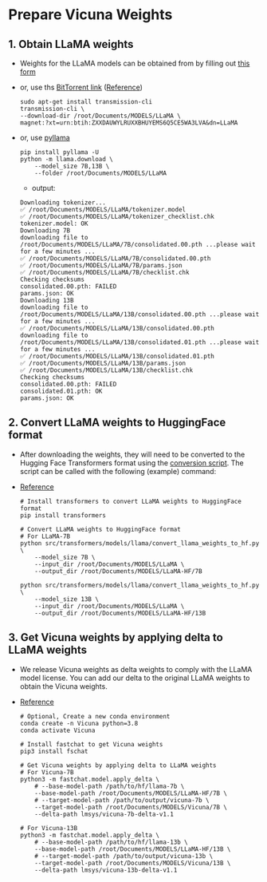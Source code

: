 
# Prepare Vicuna Weights

## 1. Obtain LLaMA weights

- Weights for the LLaMA models can be obtained from by filling out [this form](https://docs.google.com/forms/d/e/1FAIpQLSfqNECQnMkycAp2jP4Z9TFX0cGR4uf7b_fBxjY_OjhJILlKGA/viewform?usp=send_form)

- or, use ths [BitTorrent link](magnet:?xt=urn:btih:ZXXDAUWYLRUXXBHUYEMS6Q5CE5WA3LVA&dn=LLaMA) ([Reference](https://github.com/facebookresearch/llama/pull/73/files))

    ```shell
    sudo apt-get install transmission-cli
    transmission-cli \
    --download-dir /root/Documents/MODELS/LLaMA \
    magnet:?xt=urn:btih:ZXXDAUWYLRUXXBHUYEMS6Q5CE5WA3LVA&dn=LLaMA
    ```

- or, use [pyllama](https://github.com/juncongmoo/pyllama)

    ```shell
    pip install pyllama -U
    python -m llama.download \
        --model_size 7B,13B \
        --folder /root/Documents/MODELS/LLaMA
    ```

    - output:

    ```shell
    Downloading tokenizer...
    ✅ /root/Documents/MODELS/LLaMA/tokenizer.model
    ✅ /root/Documents/MODELS/LLaMA/tokenizer_checklist.chk
    tokenizer.model: OK
    Downloading 7B
    downloading file to /root/Documents/MODELS/LLaMA/7B/consolidated.00.pth ...please wait for a few minutes ...
    ✅ /root/Documents/MODELS/LLaMA/7B/consolidated.00.pth
    ✅ /root/Documents/MODELS/LLaMA/7B/params.json
    ✅ /root/Documents/MODELS/LLaMA/7B/checklist.chk
    Checking checksums
    consolidated.00.pth: FAILED
    params.json: OK
    Downloading 13B
    downloading file to /root/Documents/MODELS/LLaMA/13B/consolidated.00.pth ...please wait for a few minutes ...
    ✅ /root/Documents/MODELS/LLaMA/13B/consolidated.00.pth
    downloading file to /root/Documents/MODELS/LLaMA/13B/consolidated.01.pth ...please wait for a few minutes ...
    ✅ /root/Documents/MODELS/LLaMA/13B/consolidated.01.pth
    ✅ /root/Documents/MODELS/LLaMA/13B/params.json
    ✅ /root/Documents/MODELS/LLaMA/13B/checklist.chk
    Checking checksums
    consolidated.00.pth: FAILED
    consolidated.01.pth: OK
    params.json: OK
    ```

## 2. Convert LLaMA weights to HuggingFace format

- After downloading the weights, they will need to be converted to the Hugging Face Transformers format using the [conversion script](https://github.com/huggingface/transformers/blob/main/src/transformers/models/llama/convert_llama_weights_to_hf.py). The script can be called with the following (example) command:

- [Reference](https://github.com/lm-sys/FastChat)

    ```shell
    # Install transformers to convert LLaMA weights to HuggingFace format
    pip install transformers

    # Convert LLaMA weights to HuggingFace format
    # For LLaMA-7B
    python src/transformers/models/llama/convert_llama_weights_to_hf.py \
        --model_size 7B \
        --input_dir /root/Documents/MODELS/LLaMA \
        --output_dir /root/Documents/MODELS/LLaMA-HF/7B

    python src/transformers/models/llama/convert_llama_weights_to_hf.py \
        --model_size 13B \
        --input_dir /root/Documents/MODELS/LLaMA \
        --output_dir /root/Documents/MODELS/LLaMA-HF/13B
    ```

## 3. Get Vicuna weights by applying delta to LLaMA weights

- We release Vicuna weights as delta weights to comply with the LLaMA model license. You can add our delta to the original LLaMA weights to obtain the Vicuna weights. 

- [Reference](https://github.com/lm-sys/FastChat#vicuna-weights)

    ```shell
    # Optional, Create a new conda environment
    conda create -n Vicuna python=3.8
    conda activate Vicuna

    # Install fastchat to get Vicuna weights
    pip3 install fschat

    # Get Vicuna weights by applying delta to LLaMA weights
    # For Vicuna-7B
    python3 -m fastchat.model.apply_delta \
        # --base-model-path /path/to/hf/llama-7b \
        --base-model-path /root/Documents/MODELS/LLaMA-HF/7B \
        # --target-model-path /path/to/output/vicuna-7b \
        --target-model-path /root/Documents/MODELS/Vicuna/7B \
        --delta-path lmsys/vicuna-7b-delta-v1.1

    # For Vicuna-13B
    python3 -m fastchat.model.apply_delta \
        # --base-model-path /path/to/hf/llama-13b \
        --base-model-path /root/Documents/MODELS/LLaMA-HF/13B \
        # --target-model-path /path/to/output/vicuna-13b \
        --target-model-path /root/Documents/MODELS/Vicuna/13B \
        --delta-path lmsys/vicuna-13b-delta-v1.1
    ```